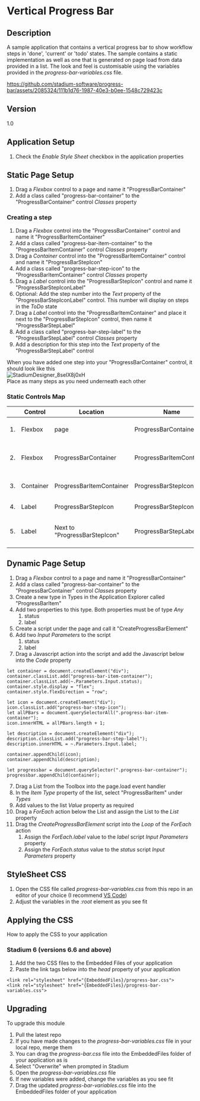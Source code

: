 # Vertical Progress Bar

## Description
A sample application that contains a vertical progress bar to show workflow steps in 'done', 'current' or 'todo' states. The sample contains a static implementation as well as one that is generated on page load from data provided in a list. The look and feel is customisable using the variables provided in the *progress-bar-variables.css* file. 



https://github.com/stadium-software/progress-bar/assets/2085324/111b1d76-1987-40e3-b0ee-1548c729423c



## Version
1.0

## Application Setup
1. Check the *Enable Style Sheet* checkbox in the application properties

## Static Page Setup
1. Drag a *Flexbox* control to a page and name it "ProgressBarContainer"
2. Add a class called "progress-bar-container" to the "ProgressBarContainer" control *Classes* property 

### Creating a step
1. Drag a *Flexbox* control into the "ProgressBarContainer" control and name it "ProgressBarItemContainer"
2. Add a class called "progress-bar-item-container" to the "ProgressBarItemContainer" control *Classes* property 
3. Drag a *Container* control into the "ProgressBarItemContainer" control and name it "ProgressBarStepIcon"
4. Add a class called "progress-bar-step-icon" to the "ProgressBarItemContainer" control *Classes* property 
5. Drag a *Label* control into the "ProgressBarStepIcon" control and name it "ProgressBarStepIconLabel"
6. Optional: Add the step number into the *Text* property of the "ProgressBarStepIconLabel" control. This number will display on steps in the *ToDo* state
7.  Drag a *Label* control into the "ProgressBarItemContainer" and place it next to the "ProgressBarStepIcon" control, then name it "ProgressBarStepLabel"
8. Add a class called "progress-bar-step-label" to the "ProgressBarStepLabel" control *Classes* property 
9. Add a description for this step into the *Text* property of the "ProgressBarStepLabel" control

When you have added one step into your "ProgressBarContainer" control, it should look like this<br>
![StadiumDesigner_8seIX8j0xH](https://github.com/stadium-software/progress-bar/assets/2085324/d73af593-e096-4eb0-b2ea-9cec0ba84a12)
<br>Place as many steps as you need underneath each other

### Static Controls Map
| | Control | Location | Name | class | Text |
| --- | --- | --- | --- |--- |---
| 1. | Flexbox | page | ProgressBarContainer| progress-bar-container | |
| 2. | Flexbox | ProgressBarContainer | ProgressBarItemContainer| progress-bar-item-container | |
| 3. | Container | ProgressBarItemContainer | ProgressBarStepIcon| progress-bar-step-icon | |
| 4. | Label | ProgressBarStepIcon | ProgressBarStepIconLabel|  | Step description |
| 5. | Label | Next to "ProgressBarStepIcon" | ProgressBarStepLabel| progress-bar-step-label | Step number |

## Dynamic Page Setup
1. Drag a *Flexbox* control to a page and name it "ProgressBarContainer"
2. Add a class called "progress-bar-container" to the "ProgressBarContainer" control *Classes* property 
3. Create a new type in Types in the Application Explorer called "ProgressBarItem"
4. Add two properties to this type. Both properties must be of type *Any*
   1. status
   2. label
5. Create a script under the page and call it "CreateProgressBarElement"
6. Add two *Input Parameters* to the script
   1. status
   2. label
7. Drag a Javascript action into the script and add the Javascript below into the *Code* property
```
let container = document.createElement("div");
container.classList.add("progress-bar-item-container");
container.classList.add(~.Parameters.Input.status);
container.style.display = "flex";
container.style.flexDirection = "row";

let icon = document.createElement("div");
icon.classList.add("progress-bar-step-icon");
let allPBars = document.querySelectorAll(".progress-bar-item-container");
icon.innerHTML = allPBars.length + 1;

let description = document.createElement("div");
description.classList.add("progress-bar-step-label");
description.innerHTML = ~.Parameters.Input.label;

container.appendChild(icon);
container.appendChild(description);

let progressbar = document.querySelector(".progress-bar-container");
progressbar.appendChild(container);
```
7. Drag a List from the Toolbox into the page.load event handler
8. In the *Item Type* property of the list, select "ProgressBarItem" under *Types*
9. Add values to the list *Value* property as required
10. Drag a *ForEach* action below the List and assign the List to the *List* property
11. Drag the *CreateProgressBarElement* script into the *Loop* of the *ForEach* action
    1.  Assign the *ForEach.label* value to the *label* script *Input Parameters* property
    2.  Assign the *ForEach.status* value to the *status* script *Input Parameters* property

## StyleSheet CSS
1. Open the CSS file called *progress-bar-variables.css* from this repo in an editor of your choice (I recommend [VS Code](https://code.visualstudio.com/))
2. Adjust the variables in the *:root* element as you see fit

## Applying the CSS
How to apply the CSS to your application

### Stadium 6 (versions 6.6 and above)
1. Add the two CSS files to the Embedded Files of your application
2. Paste the link tags below into the *head* property of your application
```
<link rel="stylesheet" href="{EmbeddedFiles}/progress-bar.css">
<link rel="stylesheet" href="{EmbeddedFiles}/progress-bar-variables.css">
``` 

## Upgrading
To upgrade this module
1. Pull the latest repo
2. If you have made changes to the *progress-bar-variables.css* file in your local repo, merge them
3. You can drag the *progress-bar.css* file into the EmbeddedFiles folder of your application as is
4. Select "Overwrite" when prompted in Stadium
5. Open the *progress-bar-variables.css* file 
6. If new variables were added, change the variables as you see fit 
7. Drag the updated *progress-bar-variables.css* file into the EmbeddedFiles folder of your application
